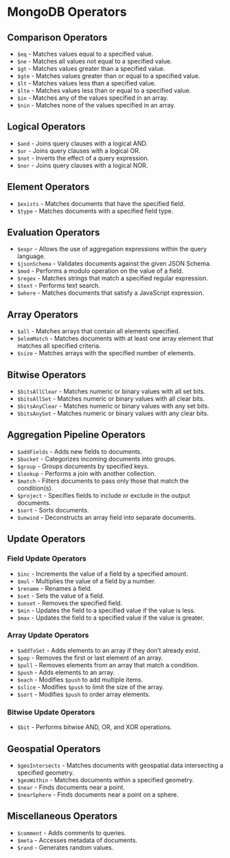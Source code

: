 # MongoDB Operators

## Comparison Operators

- `$eq` - Matches values equal to a specified value.
- `$ne` - Matches all values not equal to a specified value.
- `$gt` - Matches values greater than a specified value.
- `$gte` - Matches values greater than or equal to a specified value.
- `$lt` - Matches values less than a specified value.
- `$lte` - Matches values less than or equal to a specified value.
- `$in` - Matches any of the values specified in an array.
- `$nin` - Matches none of the values specified in an array.

## Logical Operators

- `$and` - Joins query clauses with a logical AND.
- `$or` - Joins query clauses with a logical OR.
- `$not` - Inverts the effect of a query expression.
- `$nor` - Joins query clauses with a logical NOR.

## Element Operators

- `$exists` - Matches documents that have the specified field.
- `$type` - Matches documents with a specified field type.

## Evaluation Operators

- `$expr` - Allows the use of aggregation expressions within the query language.
- `$jsonSchema` - Validates documents against the given JSON Schema.
- `$mod` - Performs a modulo operation on the value of a field.
- `$regex` - Matches strings that match a specified regular expression.
- `$text` - Performs text search.
- `$where` - Matches documents that satisfy a JavaScript expression.

## Array Operators

- `$all` - Matches arrays that contain all elements specified.
- `$elemMatch` - Matches documents with at least one array element that matches all specified criteria.
- `$size` - Matches arrays with the specified number of elements.

## Bitwise Operators

- `$bitsAllClear` - Matches numeric or binary values with all set bits.
- `$bitsAllSet` - Matches numeric or binary values with all clear bits.
- `$bitsAnyClear` - Matches numeric or binary values with any set bits.
- `$bitsAnySet` - Matches numeric or binary values with any clear bits.

## Aggregation Pipeline Operators

- `$addFields` - Adds new fields to documents.
- `$bucket` - Categorizes incoming documents into groups.
- `$group` - Groups documents by specified keys.
- `$lookup` - Performs a join with another collection.
- `$match` - Filters documents to pass only those that match the condition(s).
- `$project` - Specifies fields to include or exclude in the output documents.
- `$sort` - Sorts documents.
- `$unwind` - Deconstructs an array field into separate documents.

## Update Operators

### Field Update Operators

- `$inc` - Increments the value of a field by a specified amount.
- `$mul` - Multiplies the value of a field by a number.
- `$rename` - Renames a field.
- `$set` - Sets the value of a field.
- `$unset` - Removes the specified field.
- `$min` - Updates the field to a specified value if the value is less.
- `$max` - Updates the field to a specified value if the value is greater.

### Array Update Operators

- `$addToSet` - Adds elements to an array if they don’t already exist.
- `$pop` - Removes the first or last element of an array.
- `$pull` - Removes elements from an array that match a condition.
- `$push` - Adds elements to an array.
- `$each` - Modifies `$push` to add multiple items.
- `$slice` - Modifies `$push` to limit the size of the array.
- `$sort` - Modifies `$push` to order array elements.

### Bitwise Update Operators

- `$bit` - Performs bitwise AND, OR, and XOR operations.

## Geospatial Operators

- `$geoIntersects` - Matches documents with geospatial data intersecting a specified geometry.
- `$geoWithin` - Matches documents within a specified geometry.
- `$near` - Finds documents near a point.
- `$nearSphere` - Finds documents near a point on a sphere.

## Miscellaneous Operators

- `$comment` - Adds comments to queries.
- `$meta` - Accesses metadata of documents.
- `$rand` - Generates random values.
